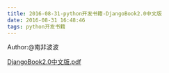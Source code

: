 ```yaml
---
title: 2016-08-31-python开发书籍-DjangoBook2.0中文版
date: 2016-08-31 16:48:46
tags: python开发书籍
---
```

Author:@南非波波

[DjangoBook2.0中文版.pdf](http://blog.songqingbo.cn/pdf/python/DjangoBook2.0中文版.pdf "DjangoBook2.0中文版.pdf")